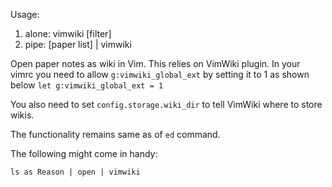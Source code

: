 Usage:
1) alone: vimwiki [filter]
2) pipe:  [paper list] | vimwiki

Open paper notes as wiki in Vim. This relies on VimWiki
plugin. In your vimrc you need to allow
`g:vimwiki_global_ext` by setting it to 1 as shown below
`let g:vimwiki_global_ext = 1`

You also need to set `config.storage.wiki_dir` to tell
VimWiki where to store wikis.

The functionality remains same as of `ed` command.

The following might come in handy:
```
ls as Reason | open | vimwiki
```

